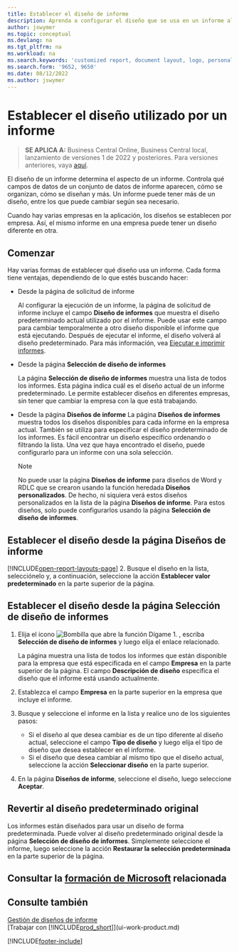 ```yaml
---
title: Establecer el diseño de informe
description: Aprenda a configurar el diseño que se usa en un informe al obtener una vista previa e imprimir.
author: jswymer
ms.topic: conceptual
ms.devlang: na
ms.tgt_pltfrm: na
ms.workload: na
ms.search.keywords: 'customized report, document layout, logo, personalize'
ms.search.form: '9652, 9650'
ms.date: 08/12/2022
ms.author: jswymer
---
```

# <a name="setting-the-layout-used-by-a-report"></a><a name="setting-the-layout-used-by-a-report"></a><a name="setting-the-layout-used-by-a-report"></a>Establecer el diseño utilizado por un informe

> **SE APLICA A:** Business Central Online, Business Central local, lanzamiento de versiones 1 de 2022 y posteriores. Para versiones anteriores, vaya [aquí](ui-how-change-layout-currently-used-report.md).

El diseño de un informe determina el aspecto de un informe. Controla qué campos de datos de un conjunto de datos de informe aparecen, cómo se organizan, cómo se diseñan y más. Un informe puede tener más de un diseño, entre los que puede cambiar según sea necesario.

Cuando hay varias empresas en la aplicación, los diseños se establecen por empresa. Así, el mismo informe en una empresa puede tener un diseño diferente en otra.

## <a name="get-started"></a><a name="get-started"></a><a name="get-started"></a>Comenzar

Hay varias formas de establecer qué diseño usa un informe. Cada forma tiene ventajas, dependiendo de lo que estés buscando hacer: 

- Desde la página de solicitud de informe

  Al configurar la ejecución de un informe, la página de solicitud de informe incluye el campo **Diseño de informes** que muestra el diseño predeterminado actual utilizado por el informe. Puede usar este campo para cambiar temporalmente a otro diseño disponible el informe que está ejecutando. Después de ejecutar el informe, el diseño volverá al diseño predeterminado. Para más información, vea [Ejecutar e imprimir informes](ui-work-report.md#switching-the-report-layout).

- Desde la página **Selección de diseño de informes**

  La página **Selección de diseño de informes** muestra una lista de todos los informes. Esta página indica cuál es el diseño actual de un informe predeterminado. Le permite establecer diseños en diferentes empresas, sin tener que cambiar la empresa con la que está trabajando.

- Desde la página **Diseños de informe** La página **Diseños de informes** muestra todos los diseños disponibles para cada informe en la empresa actual. También se utiliza para especificar el diseño predeterminado de los informes. Es fácil encontrar un diseño específico ordenando o filtrando la lista. Una vez que haya encontrado el diseño, puede configurarlo para un informe con una sola selección.

  > [!NOTE]
  > No puede usar la página **Diseños de informe** para diseños de Word y RDLC que se crearon usando la función heredada **Diseños personalizados**. De hecho, ni siquiera verá estos diseños personalizados en la lista de la página **Diseños de informe**. Para estos diseños, solo puede configurarlos usando la página **Selección de diseño de informes**.

## <a name="set-the-layout-from-the-report-layouts-page"></a><a name="set-the-layout-from-the-report-layouts-page"></a><a name="set-the-layout-from-the-report-layouts-page"></a>Establecer el diseño desde la página Diseños de informe

[!INCLUDE[open-report-layouts-page](includes/open-report-layouts-page.md)]
2. Busque el diseño en la lista, selecciónelo y, a continuación, seleccione la acción **Establecer valor predeterminado** en la parte superior de la página.

## <a name="set-the-layout-from-report-layout-selection-page"></a><a name="set-the-layout-from-report-layout-selection-page"></a><a name="set-the-layout-from-report-layout-selection-page"></a>Establecer el diseño desde la página Selección de diseño de informes

1. Elija el icono ![Bombilla que abre la función Dígame 1.](media/ui-search/search_small.png "Dígame qué desea hacer") , escriba **Selección de diseño de informes** y luego elija el enlace relacionado.
  
   La página muestra una lista de todos los informes que están disponible para la empresa que está especificada en el campo **Empresa** en la parte superior de la página. El campo **Descripción de diseño** especifica el diseño que el informe está usando actualmente.
2. Establezca el campo **Empresa** en la parte superior en la empresa que incluye el informe.
3. Busque y seleccione el informe en la lista y realice uno de los siguientes pasos:

   - Si el diseño al que desea cambiar es de un tipo diferente al diseño actual, seleccione el campo **Tipo de diseño** y luego elija el tipo de diseño que desea establecer en el informe. 
   - Si el diseño que desea cambiar al mismo tipo que el diseño actual, seleccione la acción **Seleccionar diseño** en la parte superior.

4. En la página **Diseños de informe**, seleccione el diseño, luego seleccione **Aceptar**.

## <a name="revert-to-the-original-default-layout"></a><a name="revert-to-the-original-default-layout"></a><a name="revert-to-the-original-default-layout"></a>Revertir al diseño predeterminado original

Los informes están diseñados para usar un diseño de forma predeterminada. Puede volver al diseño predeterminado original desde la página **Selección de diseño de informes**. Simplemente seleccione el informe, luego seleccione la acción **Restaurar la selección predeterminada** en la parte superior de la página.

## <a name="see-related-microsoft-training"></a><a name="see-related-microsoft-training"></a><a name="see-related-microsoft-training"></a>Consultar la [formación de Microsoft](/training/modules/change-documents-dynamics-365-business-central/index) relacionada

## <a name="see-also"></a><a name="see-also"></a><a name="see-also"></a>Consulte también

[Gestión de diseños de informe](ui-manage-report-layouts.md)  
[Trabajar con [!INCLUDE[prod_short](includes/prod_short.md)]](ui-work-product.md)

[!INCLUDE[footer-include](includes/footer-banner.md)]
